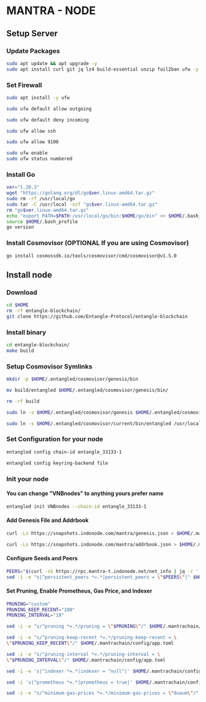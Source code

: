 # MANTRA - NODE
## Setup Server

### Update Packages

```sh
sudo apt update && apt upgrade -y
sudo apt install curl git jq lz4 build-essential unzip fail2ban ufw -y
```

### Set Firewall
```sh
sudo apt install -y ufw
```
```sh
sudo ufw default allow outgoing
```
```sh
sudo ufw default deny incoming
```
```sh
sudo ufw allow ssh
```
```sh
sudo ufw allow 9100
```
```sh
sudo ufw enable
sudo ufw status numbered
```
### Install Go
```sh
ver="1.20.3"
wget "https://golang.org/dl/go$ver.linux-amd64.tar.gz"
sudo rm -rf /usr/local/go
sudo tar -C /usr/local -xzf "go$ver.linux-amd64.tar.gz"
rm "go$ver.linux-amd64.tar.gz"
echo "export PATH=$PATH:/usr/local/go/bin:$HOME/go/bin" >> $HOME/.bash_profile
source $HOME/.bash_profile
go version
```
### Install Cosmovisor (OPTIONAL If you are using Cosmovisor)
```sh
go install cosmossdk.io/tools/cosmovisor/cmd/cosmovisor@v1.5.0
```
## Install node
### Download 
```sh
cd $HOME
rm -rf entangle-blockchain/
git clone https://github.com/Entangle-Protocol/entangle-blockchain
```
### Install binary
```sh
cd entangle-blockchain/
make build
```
### Setup Cosmovisor Symlinks
```sh
mkdir -p $HOME/.entangled/cosmovisor/genesis/bin
```
```sh
mv build/entangled $HOME/.entangled/cosmovisor/genesis/bin/
```
```sh
rm -rf build
```
```sh
sudo ln -s $HOME/.entangled/cosmovisor/genesis $HOME/.entangled/cosmovisor/current
```
```sh
sudo ln -s $HOME/.entangled/cosmovisor/current/bin/entangled /usr/local/bin/entangled
```
### Set Configuration for your node
```sh
entangled config chain-id entangle_33133-1
```
```sh
entangled config keyring-backend file
```
### Init your node
#### You can change "VNBnodes" to anything yours prefer name
```sh
entangled init VNBnodes --chain-id entangle_33133-1
```

#### Add Genesis File and Addrbook
```sh
curl -Ls https://snapshots.indonode.com/mantra/genesis.json > $HOME/.mantrachain/config/genesis.json
```
```sh
curl -Ls https://snapshots.indonode.com/mantra/addrbook.json > $HOME/.mantrachain/config/addrbook.json
```
#### Configure Seeds and Peers
```sh
PEERS="$(curl -sS https://rpc.mantra-t.indonode.net/net_info | jq -r '.result.peers[] | "\(.node_info.id)@\(.remote_ip):\(.node_info.listen_addr)"' | awk -F ':' '{print $1":"$(NF)}' | sed -z 's|\n|,|g;s|.$||')"
sed -i -e "s|^persistent_peers *=.*|persistent_peers = \"$PEERS\"|" $HOME/.mantrachain/config/config.toml
```
#### Set Pruning, Enable Prometheus, Gas Price, and Indexer
```sh
PRUNING="custom"
PRUNING_KEEP_RECENT="100"
PRUNING_INTERVAL="19"
```
```sh
sed -i -e "s/^pruning *=.*/pruning = \"$PRUNING\"/" $HOME/.mantrachain/config/app.toml
```
```sh
sed -i -e "s/^pruning-keep-recent *=.*/pruning-keep-recent = \
\"$PRUNING_KEEP_RECENT\"/" $HOME/.mantrachain/config/app.toml
```
```sh
sed -i -e "s/^pruning-interval *=.*/pruning-interval = \
\"$PRUNING_INTERVAL\"/" $HOME/.mantrachain/config/app.toml
```
```sh
sed -i -e 's|^indexer *=.*|indexer = "null"|' $HOME/.mantrachain/config/config.toml
```
```sh
sed -i 's|^prometheus *=.*|prometheus = true|' $HOME/.mantrachain/config/config.toml
```
```sh
sed -i -e "s/^minimum-gas-prices *=.*/minimum-gas-prices = \"0uaum\"/" $HOME/.mantrachain/config/app.toml
```
